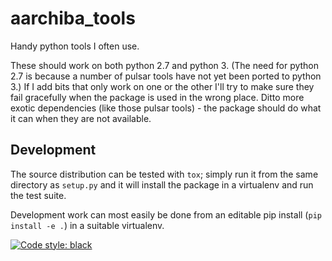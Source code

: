 # aarchiba_tools

Handy python tools I often use.

These should work on both python 2.7 and python 3. (The need for python 2.7 is because a number of pulsar tools have not yet been ported to python 3.) If I add bits that only work on one or the other I'll try to make sure they fail gracefully when the package is used in the wrong place. Ditto more exotic dependencies (like those pulsar tools) - the package should do what it can when they are not available.

## Development

The source distribution can be tested with `tox`; simply run it from the same directory as `setup.py` and it will install the package in a virtualenv and run the test suite.

Development work can most easily be done from an editable pip install (`pip install -e .`) in a suitable virtualenv.

[![Code style: black](https://img.shields.io/badge/code%20style-black-000000.svg)](https://github.com/ambv/black)

